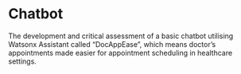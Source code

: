 # Chatbot
The development and critical assessment of a basic chatbot utilising Watsonx Assistant called “DocAppEase”, which means doctor’s appointments made easier for appointment scheduling in healthcare settings.
